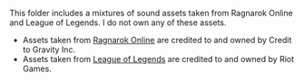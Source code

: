 This folder includes a mixtures of sound assets taken from Ragnarok Online and League of Legends.
I do not own any of these assets. 
- Assets taken from [Ragnarok Online](http://iro.ragnarokonline.com/) are credited to and owned by Credit to Gravity Inc.
- Assets taken from [League of Legends](https://www.leagueoflegends.com/) are credited to and owned by Riot Games.
